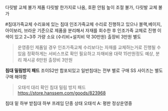 다릿발 교체 불가 제품 다릿발 한가지로 나옴, 호환 안됨
높이 조절 불가, 다릿발 교체 불가

#침대가죽교체
수리표에 있는 침대 인조가죽교체 수리로 진행하고 있으나
블랙,베이지, 아이보리, 브라운 기준으로 
제품을 분리해서 자재를 회수한 후 인조가죽 교체로 진행
이색이 있고 2~3주 가량 소요 (수리비+설치비 약 30만원)
출장비 3만원 별도
>운영중인 제품일 경우
>인조가죽교체 수리보다는 자재를 교체하는거로 진행될 수있음
>정확하게는 서비스프로 확인 필요하고
>자재비용 대략 15만원정도 예상, 분리 재시공 6만원 출장비 3만원


**침대 밀림방지 패드**
조이S2만 합포되있고 일반침대는 전부 별로 구매
SS 사이즈는 별도 구매 해야함
> 오태석 대리 확인
> 침대 밀림 방지 패드 https://store.hanssem.com/goods/823968


침대 밑 하부 받침대 하부 프레임 단종 상태
오태석 A: 평판 정상운영중

